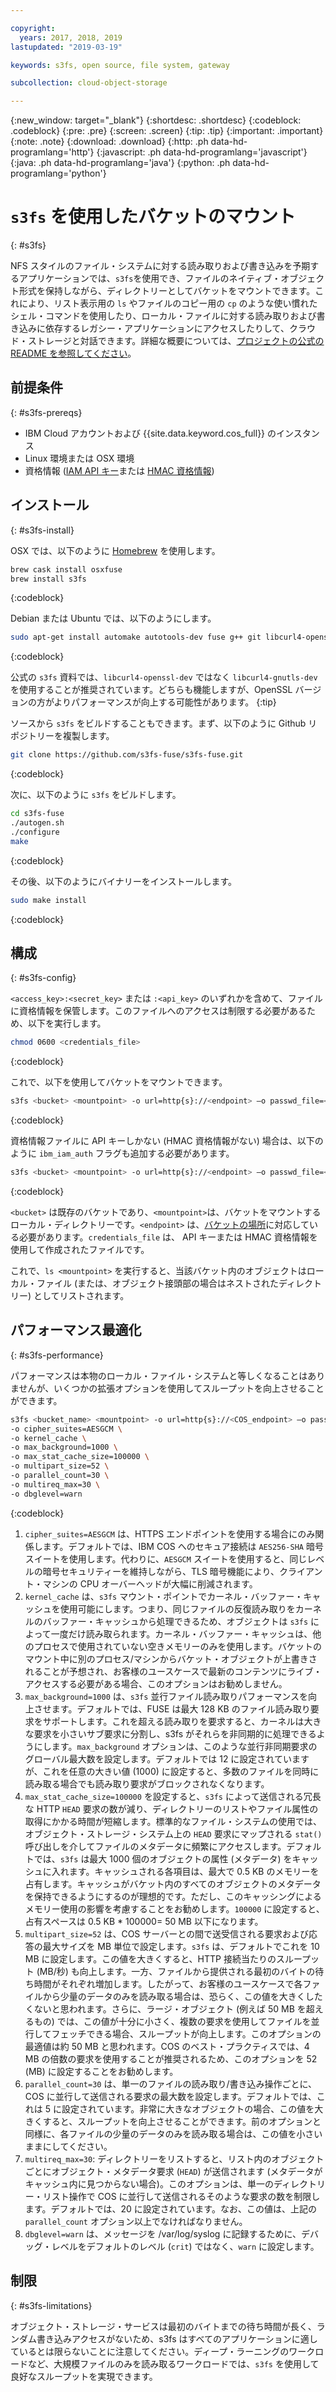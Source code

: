 ```yaml
---

copyright:
  years: 2017, 2018, 2019
lastupdated: "2019-03-19"

keywords: s3fs, open source, file system, gateway

subcollection: cloud-object-storage

---
```

{:new_window: target="_blank"}
{:shortdesc: .shortdesc}
{:codeblock: .codeblock}
{:pre: .pre}
{:screen: .screen}
{:tip: .tip}
{:important: .important}
{:note: .note}
{:download: .download} 
{:http: .ph data-hd-programlang='http'} 
{:javascript: .ph data-hd-programlang='javascript'} 
{:java: .ph data-hd-programlang='java'} 
{:python: .ph data-hd-programlang='python'}

# `s3fs` を使用したバケットのマウント
{: #s3fs}

NFS スタイルのファイル・システムに対する読み取りおよび書き込みを予期するアプリケーションでは、`s3fs`を使用でき、ファイルのネイティブ・オブジェクト形式を保持しながら、ディレクトリーとしてバケットをマウントできます。これにより、リスト表示用の `ls` やファイルのコピー用の `cp` のような使い慣れたシェル・コマンドを使用したり、ローカル・ファイルに対する読み取りおよび書き込みに依存するレガシー・アプリケーションにアクセスしたりして、クラウド・ストレージと対話できます。詳細な概要については、[プロジェクトの公式の README を参照してください](https://github.com/s3fs-fuse/s3fs-fuse)。

## 前提条件
{: #s3fs-prereqs}

* IBM Cloud アカウントおよび {{site.data.keyword.cos_full}} のインスタンス
* Linux 環境または OSX 環境
* 資格情報 ([IAM API キー](/docs/services/cloud-object-storage/iam?topic=cloud-object-storage-iam-overview)または [HMAC 資格情報](/docs/services/cloud-object-storage/hmac?topic=cloud-object-storage-hmac))

## インストール
{: #s3fs-install}

OSX では、以下のように [Homebrew](https://brew.sh/) を使用します。

```sh
brew cask install osxfuse
brew install s3fs
```
{:codeblock}

Debian または Ubuntu では、以下のようにします。 

```sh
sudo apt-get install automake autotools-dev fuse g++ git libcurl4-openssl-dev libfuse-dev libssl-dev libxml2-dev make pkg-config
```
{:codeblock}

公式の `s3fs` 資料では、`libcurl4-openssl-dev` ではなく `libcurl4-gnutls-dev` を使用することが推奨されています。どちらも機能しますが、OpenSSL バージョンの方がよりパフォーマンスが向上する可能性があります。
{:tip}

ソースから `s3fs` をビルドすることもできます。まず、以下のように Github リポジトリーを複製します。

```sh
git clone https://github.com/s3fs-fuse/s3fs-fuse.git 
```
{:codeblock}

次に、以下のように `s3fs` をビルドします。

```sh
cd s3fs-fuse
./autogen.sh
./configure
make

```
{:codeblock}

その後、以下のようにバイナリーをインストールします。

```sh
sudo make install
```
{:codeblock}

## 構成
{: #s3fs-config}

`<access_key>:<secret_key>` または `:<api_key>` のいずれかを含めて、ファイルに資格情報を保管します。このファイルへのアクセスは制限する必要があるため、以下を実行します。

```sh
chmod 0600 <credentials_file> 
```
{:codeblock}

これで、以下を使用してバケットをマウントできます。

```sh
s3fs <bucket> <mountpoint> -o url=http{s}://<endpoint> –o passwd_file=<credentials_file>
```
{:codeblock}

資格情報ファイルに API キーしかない (HMAC 資格情報がない) 場合は、以下のように `ibm_iam_auth` フラグも追加する必要があります。

```sh
s3fs <bucket> <mountpoint> -o url=http{s}://<endpoint> –o passwd_file=<credentials_file> -o ibm_iam_auth
```
{:codeblock}

`<bucket>` は既存のバケットであり、`<mountpoint>`は、バケットをマウントするローカル・ディレクトリーです。`<endpoint>` は、[バケットの場所](/docs/services/cloud-object-storage/basics?topic=cloud-object-storage-endpoints)に対応している必要があります。`credentials_file` は、 API キーまたは HMAC 資格情報を使用して作成されたファイルです。

これで、`ls <mountpoint>` を実行すると、当該バケット内のオブジェクトはローカル・ファイル (または、オブジェクト接頭部の場合はネストされたディレクトリー) としてリストされます。

## パフォーマンス最適化
{: #s3fs-performance}

パフォーマンスは本物のローカル・ファイル・システムと等しくなることはありませんが、いくつかの拡張オプションを使用してスループットを向上させることができます。 

```sh
s3fs <bucket_name> <mountpoint> -o url=http{s}://<COS_endpoint> –o passwd_file=<credentials_file> \
-o cipher_suites=AESGCM \
-o kernel_cache \
-o max_background=1000 \
-o max_stat_cache_size=100000 \
-o multipart_size=52 \
-o parallel_count=30 \
-o multireq_max=30 \
-o dbglevel=warn
```
{:codeblock}

1. `cipher_suites=AESGCM` は、HTTPS エンドポイントを使用する場合にのみ関係します。デフォルトでは、IBM COS へのセキュア接続は `AES256-SHA` 暗号スイートを使用します。代わりに、`AESGCM` スイートを使用すると、同じレベルの暗号セキュリティーを維持しながら、TLS 暗号機能により、クライアント・マシンの CPU オーバーヘッドが大幅に削減されます。
2. `kernel_cache` は、`s3fs` マウント・ポイントでカーネル・バッファー・キャッシュを使用可能にします。つまり、同じファイルの反復読み取りをカーネルのバッファー・キャッシュから処理できるため、オブジェクトは `s3fs` によって一度だけ読み取られます。カーネル・バッファー・キャッシュは、他のプロセスで使用されていない空きメモリーのみを使用します。バケットのマウント中に別のプロセス/マシンからバケット・オブジェクトが上書きされることが予想され、お客様のユースケースで最新のコンテンツにライブ・アクセスする必要がある場合、このオプションはお勧めしません。 
3. `max_background=1000` は、`s3fs` 並行ファイル読み取りパフォーマンスを向上させます。デフォルトでは、FUSE は最大 128 KB のファイル読み取り要求をサポートします。これを超える読み取りを要求すると、カーネルは大きな要求を小さいサブ要求に分割し、s3fs がそれらを非同期的に処理できるようにします。`max_background` オプションは、このような並行非同期要求のグローバル最大数を設定します。デフォルトでは 12 に設定されていますが、これを任意の大きい値 (1000) に設定すると、多数のファイルを同時に読み取る場合でも読み取り要求がブロックされなくなります。
4. `max_stat_cache_size=100000` を設定すると、`s3fs` によって送信される冗長な HTTP `HEAD` 要求の数が減り、ディレクトリーのリストやファイル属性の取得にかかる時間が短縮します。標準的なファイル・システムの使用では、オブジェクト・ストレージ・システム上の `HEAD` 要求にマップされる `stat()` 呼び出しを介してファイルのメタデータに頻繁にアクセスします。デフォルトでは、`s3fs` は最大 1000 個のオブジェクトの属性 (メタデータ) をキャッシュに入れます。キャッシュされる各項目は、最大で 0.5 KB のメモリーを占有します。キャッシュがバケット内のすべてのオブジェクトのメタデータを保持できるようにするのが理想的です。ただし、このキャッシングによるメモリー使用の影響を考慮することをお勧めします。`100000` に設定すると、占有スペースは 0.5 KB * 100000= 50 MB 以下になります。
5. `multipart_size=52` は、COS サーバーとの間で送受信される要求および応答の最大サイズを MB 単位で設定します。`s3fs` は、デフォルトでこれを 10 MB に設定します。この値を大きくすると、HTTP 接続当たりのスループット (MB/秒) も向上します。一方、ファイルから提供される最初のバイトの待ち時間がそれぞれ増加します。したがって、お客様のユースケースで各ファイルから少量のデータのみを読み取る場合は、恐らく、この値を大きくしたくないと思われます。さらに、ラージ・オブジェクト (例えば 50 MB を超えるもの) では、この値が十分に小さく、複数の要求を使用してファイルを並行してフェッチできる場合、スループットが向上します。このオプションの最適値は約 50 MB と思われます。COS のベスト・プラクティスでは、4 MB の倍数の要求を使用することが推奨されるため、このオプションを 52 (MB) に設定することをお勧めします。
6. `parallel_count=30` は、単一のファイルの読み取り/書き込み操作ごとに、COS に並行して送信される要求の最大数を設定します。デフォルトでは、これは 5 に設定されています。非常に大きなオブジェクトの場合、この値を大きくすると、スループットを向上させることができます。前のオプションと同様に、各ファイルの少量のデータのみを読み取る場合は、この値を小さいままにしてください。
7. `multireq_max=30`: ディレクトリーをリストすると、リスト内のオブジェクトごとにオブジェクト・メタデータ要求 (`HEAD`) が送信されます (メタデータがキャッシュ内に見つからない場合)。このオプションは、単一のディレクトリー・リスト操作で COS に並行して送信されるそのような要求の数を制限します。デフォルトでは、20 に設定されています。なお、この値は、上記の `parallel_count` オプション以上でなければなりません。
8. `dbglevel=warn` は、メッセージを /var/log/syslog に記録するために、デバッグ・レベルをデフォルトのレベル (`crit`) ではなく、`warn` に設定します。

## 制限
{: #s3fs-limitations}

オブジェクト・ストレージ・サービスは最初のバイトまでの待ち時間が長く、ランダム書き込みアクセスがないため、s3fs はすべてのアプリケーションに適しているとは限らないことに注意してください。ディープ・ラーニングのワークロードなど、大規模ファイルのみを読み取るワークロードでは、`s3fs` を使用して良好なスループットを実現できます。 
